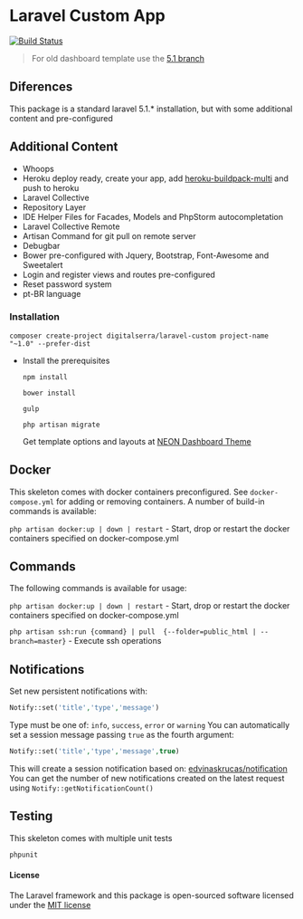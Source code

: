 # Laravel Custom App

[![Build Status](https://travis-ci.org/Digital-Serra/laravel-custom.svg?branch=5.1)](https://travis-ci.org/Digital-Serra/laravel-custom)

> For old dashboard template use the [5.1 branch](https://github.com/Digital-Serra/laravel-custom/tree/5.1)

## Diferences

This package is a standard laravel 5.1.* installation, but with some additional content and pre-configured

## Additional Content
* Whoops
* Heroku deploy ready, create your app, add [heroku-buildpack-multi](https://github.com/ddollar/heroku-buildpack-multi) and push to heroku
* Laravel Collective
* Repository Layer
* IDE Helper Files for Facades, Models and PhpStorm autocompletation
* Laravel Collective Remote
* Artisan Command for git pull on remote server
* Debugbar
* Bower pre-configured with Jquery, Bootstrap, Font-Awesome and Sweetalert
* Login and register views and routes pre-configured
* Reset password system
* pt-BR language

### Installation

```
composer create-project digitalserra/laravel-custom project-name "~1.0" --prefer-dist
``` 
    
* Install the prerequisites
    ```
    npm install
    ```

    ```
    bower install
    ```

    ```
    gulp
    ```

    ```
    php artisan migrate
    ```
    
    Get template options and layouts at [NEON Dashboard Theme](http://demo.neontheme.com/dashboard/main/)

## Docker

This skeleton comes with docker containers preconfigured. See `docker-compose.yml` for adding or removing containers.
A number of build-in commands is available:

`php artisan docker:up | down | restart` - Start, drop or restart the docker containers specified on docker-compose.yml

## Commands

The following commands is available for usage:

`php artisan docker:up | down | restart` - Start, drop or restart the docker containers specified on docker-compose.yml

`php artisan ssh:run {command} | pull  {--folder=public_html | --branch=master}` - Execute ssh operations

## Notifications

Set new persistent notifications with:
    
```php
Notify::set('title','type','message')
```
Type must be one of: `info`, `success`, `error` or `warning`
You can automatically set a session message passing `true` as the fourth argument:
```php
Notify::set('title','type','message',true)
```
This will create a session notification based on: [edvinaskrucas/notification](https://github.com/edvinaskrucas/notification)
You can get the number of new notifications created on the latest request using `Notify::getNotificationCount()`

## Testing
This skeleton comes with multiple unit tests
```bash
phpunit
```

#### License

The Laravel framework and this package is open-sourced software licensed under the [MIT license](http://opensource.org/licenses/MIT)
